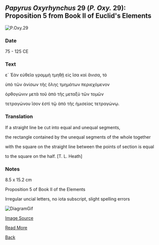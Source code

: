 ## _Papyrus Oxyrhynchus_ 29 (_P. Oxy._ 29): Proposition 5 from Book II of Euclid's Elements

![P.Oxy.29](https://upload.wikimedia.org/wikipedia/commons/thumb/8/8d/P._Oxy._I_29.jpg/600px-P._Oxy._I_29.jpg)

### Date

75 - 125 CE

### Text

ε´ Ἐὰν εὐθεῖα γραμμὴ τμηθῇ εἰς ἴσα καὶ ἄνισα, τὸ

ὑπὸ τῶν ἀνίσων τῆς ὅλης τμημάτων περιεχόμενον

ὀρθογώνιν μετὰ τοῦ ἀπὸ τῆς μεταξὺ τῶν τομῶν

τετραγώνου ἴσον ἐστὶ τῷ ἀπὸ τῆς ἠμισείας τετραγώνῳ.

### Translation

If a straight line be cut into equal and unequal segments, 

the rectangle contained by the unequal segments of the whole together 

with the square on the straight line between the points of section is equal 

to the square on the half. [T. L. Heath]

### Notes
8.5 x 15.2 cm

Proposition 5 of Book II of the Elements

Irregular uncial letters, no iota subscript, slight spelling errors



![DiagramGif](https://i.makeagif.com/media/11-29-2023/pwpD5k.gif)

[Image Source](https://web.calstatela.edu/faculty/hmendel/Ancient%20Mathematics/Euclid/Euclid%20II/Euclid%202.5/Euclid.2.5.html#:~:text=6-,Prop.,square%20from%20the%20half%20line.&text=I%20say%20that%20the%20rectangle,to%20the%20square%20from%20GB.)



[Read More](https://personal.math.ubc.ca/~cass/Euclid/papyrus/papyrus.html)

[Back](../resources.html)
